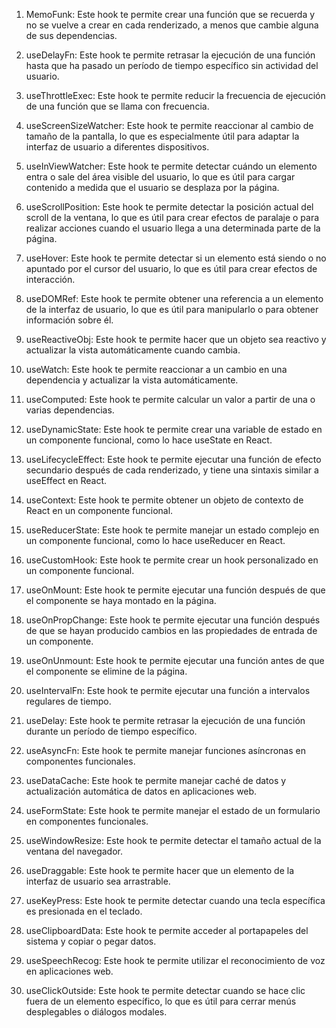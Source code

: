 1. MemoFunk: Este hook te permite crear una función que se recuerda y no se vuelve a crear en cada renderizado, a menos que cambie alguna de sus dependencias.

2. useDelayFn: Este hook te permite retrasar la ejecución de una función hasta que ha pasado un período de tiempo específico sin actividad del usuario.

3. useThrottleExec: Este hook te permite reducir la frecuencia de ejecución de una función que se llama con frecuencia.

4. useScreenSizeWatcher: Este hook te permite reaccionar al cambio de tamaño de la pantalla, lo que es especialmente útil para adaptar la interfaz de usuario a diferentes dispositivos.

5. useInViewWatcher: Este hook te permite detectar cuándo un elemento entra o sale del área visible del usuario, lo que es útil para cargar contenido a medida que el usuario se desplaza por la página.

6. useScrollPosition: Este hook te permite detectar la posición actual del scroll de la ventana, lo que es útil para crear efectos de paralaje o para realizar acciones cuando el usuario llega a una determinada parte de la página.

7. useHover: Este hook te permite detectar si un elemento está siendo o no apuntado por el cursor del usuario, lo que es útil para crear efectos de interacción.

8. useDOMRef: Este hook te permite obtener una referencia a un elemento de la interfaz de usuario, lo que es útil para manipularlo o para obtener información sobre él.

9. useReactiveObj: Este hook te permite hacer que un objeto sea reactivo y actualizar la vista automáticamente cuando cambia.

10. useWatch: Este hook te permite reaccionar a un cambio en una dependencia y actualizar la vista automáticamente.

11. useComputed: Este hook te permite calcular un valor a partir de una o varias dependencias.

12. useDynamicState: Este hook te permite crear una variable de estado en un componente funcional, como lo hace useState en React.

13. useLifecycleEffect: Este hook te permite ejecutar una función de efecto secundario después de cada renderizado, y tiene una sintaxis similar a useEffect en React.

14. useContext: Este hook te permite obtener un objeto de contexto de React en un componente funcional.

15. useReducerState: Este hook te permite manejar un estado complejo en un componente funcional, como lo hace useReducer en React.

16. useCustomHook: Este hook te permite crear un hook personalizado en un componente funcional.

17. useOnMount: Este hook te permite ejecutar una función después de que el componente se haya montado en la página.

18. useOnPropChange: Este hook te permite ejecutar una función después de que se hayan producido cambios en las propiedades de entrada de un componente.

19. useOnUnmount: Este hook te permite ejecutar una función antes de que el componente se elimine de la página.

20. useIntervalFn: Este hook te permite ejecutar una función a intervalos regulares de tiempo.

21. useDelay: Este hook te permite retrasar la ejecución de una función durante un período de tiempo específico.

22. useAsyncFn: Este hook te permite manejar funciones asíncronas en componentes funcionales.

23. useDataCache: Este hook te permite manejar caché de datos y actualización automática de datos en aplicaciones web.

24. useFormState: Este hook te permite manejar el estado de un formulario en componentes funcionales.

25. useWindowResize: Este hook te permite detectar el tamaño actual de la ventana del navegador.
26. useDraggable: Este hook te permite hacer que un elemento de la interfaz de usuario sea arrastrable.

27. useKeyPress: Este hook te permite detectar cuando una tecla específica es presionada en el teclado.

28. useClipboardData: Este hook te permite acceder al portapapeles del sistema y copiar o pegar datos.

29. useSpeechRecog: Este hook te permite utilizar el reconocimiento de voz en aplicaciones web.

30. useClickOutside: Este hook te permite detectar cuando se hace clic fuera de un elemento específico, lo que es útil para cerrar menús desplegables o diálogos modales.

